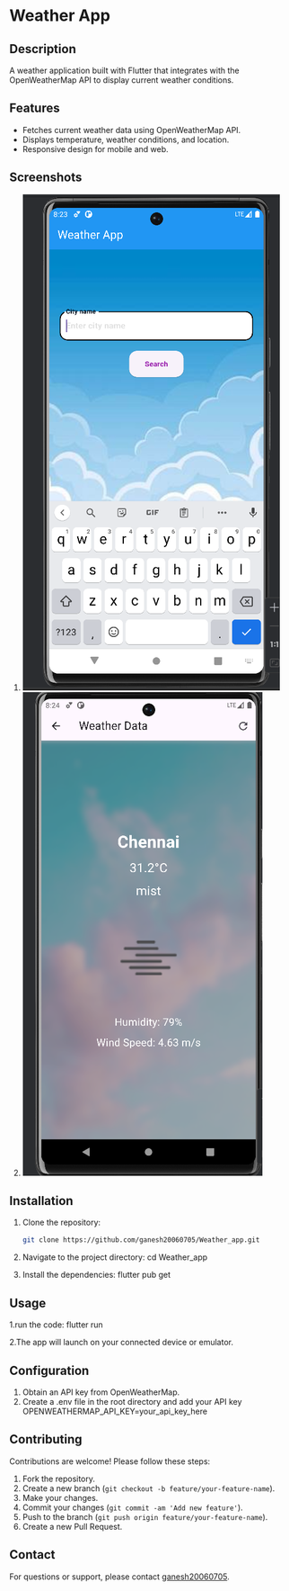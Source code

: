 # Weather App

## Description
A weather application built with Flutter that integrates with the OpenWeatherMap API to display current weather conditions.

## Features
- Fetches current weather data using OpenWeatherMap API.
- Displays temperature, weather conditions, and location.
- Responsive design for mobile and web.

## Screenshots

1. ![Screenshot 1](image.png)
2. ![Screenshot 2](image-1.png)


## Installation
1. Clone the repository:
   ```bash
   git clone https://github.com/ganesh20060705/Weather_app.git
   
2. Navigate to the project directory:
    cd Weather_app

3. Install the dependencies:
    flutter pub get

## Usage
1.run the code:
    flutter run

2.The app will launch on your connected device or emulator.

## Configuration
1. Obtain an API key from OpenWeatherMap.
2. Create a .env file in the root directory and add your API key
    OPENWEATHERMAP_API_KEY=your_api_key_here

## Contributing

Contributions are welcome! Please follow these steps:

1. Fork the repository.
2. Create a new branch (`git checkout -b feature/your-feature-name`).
3. Make your changes.
4. Commit your changes (`git commit -am 'Add new feature'`).
5. Push to the branch (`git push origin feature/your-feature-name`).
6. Create a new Pull Request.

## Contact

For questions or support, please contact [ganesh20060705](https://github.com/ganesh20060705).
